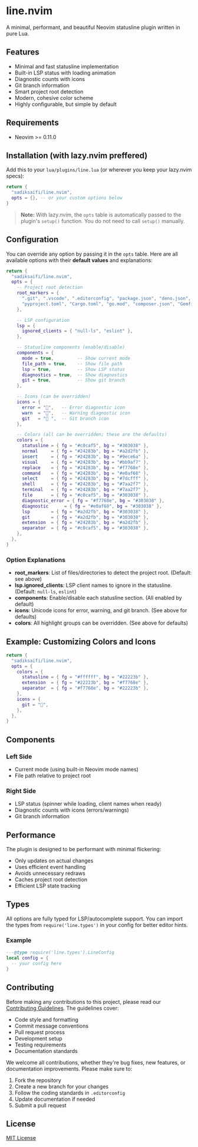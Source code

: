 # line.nvim

A minimal, performant, and beautiful Neovim statusline plugin written in pure Lua.

## Features

- Minimal and fast statusline implementation
- Built-in LSP status with loading animation
- Diagnostic counts with icons
- Git branch information
- Smart project root detection
- Modern, cohesive color scheme
- Highly configurable, but simple by default

## Requirements

- Neovim >= 0.11.0

## Installation (with lazy.nvim preffered)

Add this to your `lua/plugins/line.lua` (or wherever you keep your lazy.nvim specs):

```lua
return {
  "sadiksaifi/line.nvim",
  opts = {}, -- or your custom options below
}
```

> **Note:** With lazy.nvim, the `opts` table is automatically passed to the plugin's `setup()` function. You do not need to call `setup()` manually.

## Configuration

You can override any option by passing it in the `opts` table. Here are all available options with their **default values** and explanations:

```lua
return {
  "sadiksaifi/line.nvim",
  opts = {
    -- Project root detection
    root_markers = {
      ".git", ".vscode", ".editorconfig", "package.json", "deno.json",
      "pyproject.toml", "Cargo.toml", "go.mod", "composer.json", "Gemfile",
    },

    -- LSP configuration
    lsp = {
      ignored_clients = { "null-ls", "eslint" },
    },

    -- Statusline components (enable/disable)
    components = {
      mode = true,         -- Show current mode
      file_path = true,    -- Show file path
      lsp = true,          -- Show LSP status
      diagnostics = true,  -- Show diagnostics
      git = true,          -- Show git branch
    },

    -- Icons (can be overridden)
    icons = {
      error = "󰅚",   -- Error diagnostic icon
      warn  = "󰋽",   -- Warning diagnostic icon
      git   = " ",  -- Git branch icon
    },

    -- Colors (all can be overridden; these are the defaults)
    colors = {
      statusline = { fg = "#c0caf5", bg = "#303038" },
      normal     = { fg = "#24283b", bg = "#a2d2fb" },
      insert     = { fg = "#24283b", bg = "#9ece6a" },
      visual     = { fg = "#24283b", bg = "#bb9af7" },
      replace    = { fg = "#24283b", bg = "#f7768e" },
      command    = { fg = "#24283b", bg = "#e0af68" },
      select     = { fg = "#24283b", bg = "#7dcfff" },
      shell      = { fg = "#24283b", bg = "#7aa2f7" },
      terminal   = { fg = "#24283b", bg = "#7aa2f7" },
      file       = { fg = "#c0caf5", bg = "#303038" },
      diagnostic_error = { fg = "#f7768e", bg = "#303038" },
      diagnostic      = { fg = "#e0af68", bg = "#303038" },
      lsp        = { fg = "#a2d2fb", bg = "#303038" },
      git        = { fg = "#a2d2fb", bg = "#303038" },
      extension  = { fg = "#24283b", bg = "#a2d2fb" },
      separator  = { fg = "#c0caf5", bg = "#303038" },
    },
  },
}
```

### Option Explanations

- **root_markers**: List of files/directories to detect the project root. (Default: see above)
- **lsp.ignored_clients**: LSP client names to ignore in the statusline. (Default: `null-ls`, `eslint`)
- **components**: Enable/disable each statusline section. (All enabled by default)
- **icons**: Unicode icons for error, warning, and git branch. (See above for defaults)
- **colors**: All highlight groups can be overridden. (See above for defaults)

## Example: Customizing Colors and Icons

```lua
return {
  "sadiksaifi/line.nvim",
  opts = {
    colors = {
      statusline = { fg = "#ffffff", bg = "#22223b" },
      extension  = { fg = "#22223b", bg = "#f7768e" },
      separator  = { fg = "#f7768e", bg = "#22223b" },
    },
    icons = {
      git = "",
    },
  },
}
```

## Components

### Left Side

- Current mode (using built-in Neovim mode names)
- File path relative to project root

### Right Side

- LSP status (spinner while loading, client names when ready)
- Diagnostic counts with icons (errors/warnings)
- Git branch information

## Performance

The plugin is designed to be performant with minimal flickering:

- Only updates on actual changes
- Uses efficient event handling
- Avoids unnecessary redraws
- Caches project root detection
- Efficient LSP state tracking

## Types

All options are fully typed for LSP/autocomplete support.
You can import the types from `require('line.types')` in your config for better editor hints.

### Example

```lua
---@type require('line.types').LineConfig
local config = {
  -- your config here
}
```

## Contributing

Before making any contributions to this project, please read our [Contributing Guidelines](CONTRIBUTING.md). The guidelines cover:

- Code style and formatting
- Commit message conventions
- Pull request process
- Development setup
- Testing requirements
- Documentation standards

We welcome all contributions, whether they're bug fixes, new features, or documentation improvements. Please make sure to:

1. Fork the repository
2. Create a new branch for your changes
3. Follow the coding standards in `.editorconfig`
4. Update documentation if needed
5. Submit a pull request

## License

[MIT License](./LICENSE)
